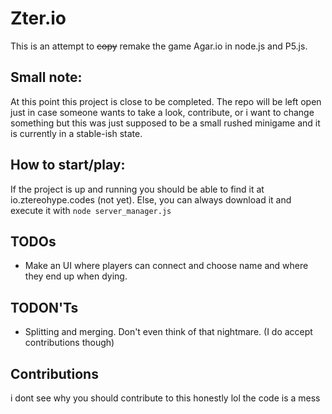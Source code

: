 # Zter.io
This is an attempt to ~~copy~~ remake the game Agar.io in node.js and P5.js.

## Small note:
At this point this project is close to be completed. The repo will be left open just in case someone wants to take a look, contribute, or i want to change something but this was just supposed to be a small rushed minigame and it is currently in a stable-ish state.

## How to start/play:
If the project is up and running you should be able to find it at io.ztereohype.codes (not yet). Else, you can always download it and execute it with `node server_manager.js`

## TODOs
- Make an UI where players can connect and choose name and where they end up when dying.

## TODON'Ts
- Splitting and merging. Don't even think of that nightmare. (I do accept contributions though)

## Contributions
i dont see why you should contribute to this honestly lol the code is a mess
